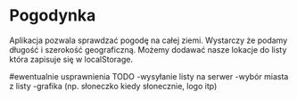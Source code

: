 # Pogodynka

Aplikacja pozwala sprawdzać pogodę na całej ziemi. Wystarczy że podamy długość i szerokość geograficzną. Możemy dodawać nasze lokacje do listy która zapisuje się w localStorage.


#ewentualnie usprawnienia TODO
-wysyłanie listy na serwer
-wybór miasta z listy
-grafika (np. słoneczko kiedy słonecznie, logo itp)
